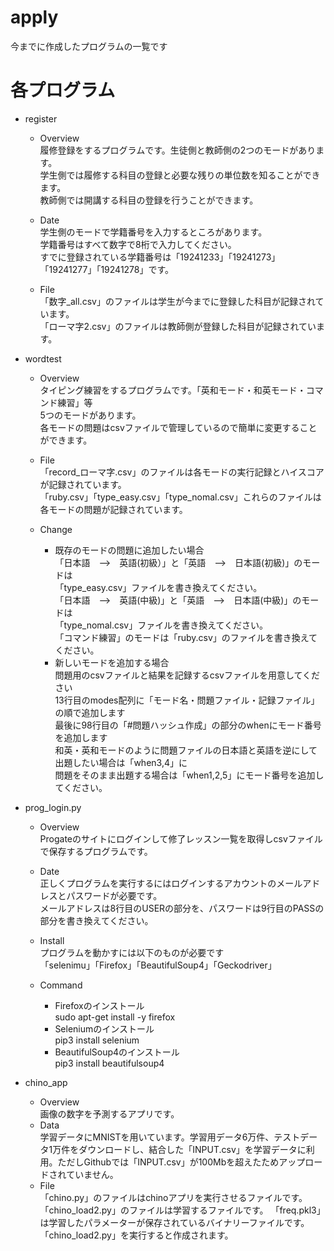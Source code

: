 # apply  
 今までに作成したプログラムの一覧です  

# 各プログラム  
 - register  
   - Overview  
     履修登録をするプログラムです。生徒側と教師側の2つのモードがあります。  
     学生側では履修する科目の登録と必要な残りの単位数を知ることができます。  
     教師側では開講する科目の登録を行うことができます。
     
   - Date  
     学生側のモードで学籍番号を入力するところがあります。  
     学籍番号はすべて数字で8桁で入力してください。  
     すでに登録されている学籍番号は「19241233」「19241273」「19241277」「19241278」です。  
     
   - File  
     「数字_all.csv」のファイルは学生が今までに登録した科目が記録されています。  
     「ローマ字2.csv」のファイルは教師側が登録した科目が記録されています。
  
 - wordtest  
   - Overview  
    タイピング練習をするプログラムです。「英和モード・和英モード・コマンド練習」等  
    5つのモードがあります。  
    各モードの問題はcsvファイルで管理しているので簡単に変更することができます。  
   
   - File  
     「record_ローマ字.csv」のファイルは各モードの実行記録とハイスコアが記録されています。  
     「ruby.csv」「type_easy.csv」「type_nomal.csv」これらのファイルは各モードの問題が記録されています。  
    
   - Change  
     - 既存のモードの問題に追加したい場合  
       「日本語　-->　英語(初級）」と「英語　-->　日本語(初級)」のモードは  
       「type_easy.csv」ファイルを書き換えてください。  
       「日本語　-->　英語(中級)」と「英語　-->　日本語(中級)」のモードは  
       「type_nomal.csv」ファイルを書き換えてください。  
       「コマンド練習」のモードは「ruby.csv」のファイルを書き換えてください。  
     - 新しいモードを追加する場合  
       問題用のcsvファイルと結果を記録するcsvファイルを用意してください  
       13行目のmodes配列に「モード名・問題ファイル・記録ファイル」の順で追加します  
       最後に98行目の「#問題ハッシュ作成」の部分のwhenにモード番号を追加します  
       和英・英和モードのように問題ファイルの日本語と英語を逆にして出題したい場合は「when3,4」に  
       問題をそのまま出題する場合は「when1,2,5」にモード番号を追加してください。

  - prog_login.py  
    - Overview  
      Progateのサイトにログインして修了レッスン一覧を取得しcsvファイルで保存するプログラムです。  
      
    - Date  
      正しくプログラムを実行するにはログインするアカウントのメールアドレスとパスワードが必要です。  
      メールアドレスは8行目のUSERの部分を、パスワードは9行目のPASSの部分を書き換えてください。  
      
    - Install  
      プログラムを動かすには以下のものが必要です  
      「selenimu」「Firefox」「BeautifulSoup4」「Geckodriver」  
      
    - Command  
      - Firefoxのインストール  
        sudo apt-get install -y firefox  
      - Seleniumのインストール  
        pip3 install selenium  
      - BeautifulSoup4のインストール  
        pip3 install beautifulsoup4  
  - chino_app
    - Overview  
      画像の数字を予測するアプリです。
    - Data  
      学習データにMNISTを用いています。学習用データ6万件、テストデータ1万件をダウンロードし、結合した「INPUT.csv」を学習データに利用。ただしGithubでは「INPUT.csv」が100Mbを超えたためアップロードされていません。
    - File  
      「chino.py」のファイルはchinoアプリを実行させるファイルです。
      「chino_load2.py」のファイルは学習するファイルです。
      「freq.pkl3」は学習したパラメーターが保存されているバイナリーファイルです。「chino_load2.py」を実行すると作成されます。

